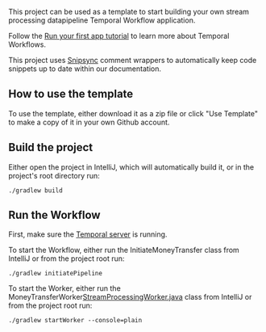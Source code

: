 

This project can be used as a template to start building your own stream processing datapipeline Temporal Workflow application.

Follow the [Run your first app tutorial](https://docs.temporal.io/docs/java/run-your-first-app-tutorial) to learn more about Temporal Workflows.

This project uses [Snipsync](https://github.com/temporalio/snipsync) comment wrappers to automatically keep code snippets up to date within our documentation.

## How to use the template

To use the template, either download it as a zip file or click "Use Template" to make a copy of it in your own Github account.

## Build the project

Either open the project in IntelliJ, which will automatically build it, or in the project's root directory run:

```
./gradlew build
```

## Run the Workflow

First, make sure the [Temporal server](https://docs.temporal.io/docs/server/quick-install) is running.

To start the Workflow, either run the InitiateMoneyTransfer class from IntelliJ or from the project root run:

```
./gradlew initiatePipeline
```

To start the Worker, either run the MoneyTransferWorker[StreamProcessingWorker.java](src%2Fmain%2Fjava%2Fstreamprocessingapp%2FStreamProcessingWorker.java) class from IntelliJ or from the project root run:

```
./gradlew startWorker --console=plain
```
